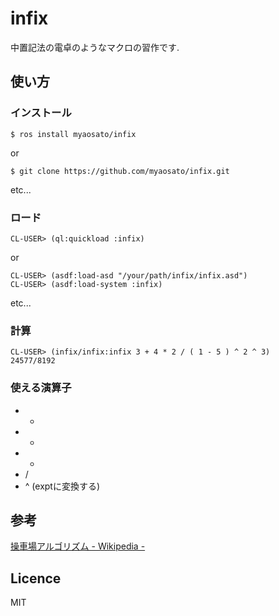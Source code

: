 # infix

中置記法の電卓のようなマクロの習作です.

## 使い方

### インストール

```
$ ros install myaosato/infix
```

or

```
$ git clone https://github.com/myaosato/infix.git
```

etc...

### ロード

```
CL-USER> (ql:quickload :infix)
```

or

```
CL-USER> (asdf:load-asd "/your/path/infix/infix.asd")
CL-USER> (asdf:load-system :infix)
```

etc...

### 計算

```
CL-USER> (infix/infix:infix 3 + 4 * 2 / ( 1 - 5 ) ^ 2 ^ 3)
24577/8192
```

### 使える演算子

- +
- -
- *
- /
- ^ (exptに変換する)

## 参考

[操車場アルゴリズム - Wikipedia -](https://ja.wikipedia.org/wiki/%E6%93%8D%E8%BB%8A%E5%A0%B4%E3%82%A2%E3%83%AB%E3%82%B4%E3%83%AA%E3%82%BA%E3%83%A0)

## Licence

MIT